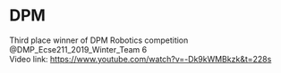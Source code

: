 # DPM
Third place winner of DPM Robotics competition @DMP_Ecse211_2019_Winter_Team 6 </br>
Video link: https://www.youtube.com/watch?v=-Dk9kWMBkzk&t=228s
